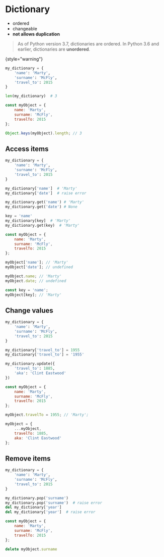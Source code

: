 # Dictionary

- ordered
- changeable
- **not allows duplication**

> As of Python version 3.7, dictionaries are ordered. In Python 3.6 and earlier, dictionaries are **unordered**.
> 
{style="warning"}

<tabs>
<tab title="Python">

```Python
my_dictionary = {
    'name': 'Marty',
    'surname': 'McFly',
    'travel_to': 2015
}

len(my_dictionary)  # 3
```

</tab>
<tab title="JavaScript">

```Javascript
const myObject = {
    name: 'Marty',
    surname: 'McFly',
    travelTo: 2015
};

Object.keys(myObject).length; // 3 
```
</tab>
</tabs>


## Access items

<tabs>
<tab title="Python">

```Python
my_dictionary = {
    'name': 'Marty',
    'surname': 'McFly',
    'travel_to': 2015
}

my_dictionary['name']  # 'Marty'
my_dictionary['date']  # raise error

my_dictionary.get('name') # 'Marty'
my_dictionary.get('date') # None

key = 'name'
my_dictionary[key]  # 'Marty'
my_dictionary.get(key)  # 'Marty'
```

</tab>
<tab title="JavaScript">

```Javascript
const myObject = {
    name: 'Marty',
    surname: 'McFly',
    travelTo: 2015
};

myObject['name']; // 'Marty'
myObject['date']; // undefined

myObject.name; // 'Marty'
myObject.date; // undefined

const key = 'name';
myObject[key]; // 'Marty'
```
</tab>
</tabs>


## Change values

<tabs>
<tab title="Python">

```Python
my_dictionary = {
    'name': 'Marty',
    'surname': 'McFly',
    'travel_to': 2015
}

my_dictionary['travel_to'] = 1955
my_dictionary['travel_to'] = '1955'

my_dictionary.update({
    'travel_to': 1885,
    'aka': 'Clint Eastwood'
})
```

</tab>
<tab title="JavaScript">

```Javascript
const myObject = {
    name: 'Marty',
    surname: 'McFly',
    travelTo: 2015
};

myObject.travelTo = 1955; // 'Marty';

myObject = {
    ...myObject,
    travelTo: 1885,
    aka: 'Clint Eastwood'
};

```
</tab>
</tabs>


## Remove items

<tabs>
<tab title="Python">

```Python
my_dictionary = {
    'name': 'Marty',
    'surname': 'McFly',
    'travel_to': 2015
}

my_dictionary.pop('surname')
my_dictionary.pop('surname')  # raise error
del my_dictionary['year']
del my_dictionary['year']  # raise error
```

</tab>
<tab title="JavaScript">

```Javascript
const myObject = {
    name: 'Marty',
    surname: 'McFly',
    travelTo: 2015
};

delete myObject.surname
```
</tab>
</tabs>



